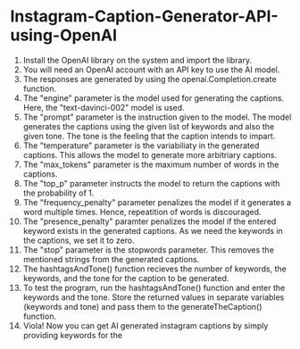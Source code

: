 # Instagram-Caption-Generator-API-using-OpenAI

1. Install the OpenAI library on the system and import the library.
2. You will need an OpenAI account with an API key to use the AI model.
3. The responses are generated by using the openai.Completion.create function.
4. The "engine" parameter is the model used for generating the captions. Here, the "text-davinci-002" model is used.
5. The "prompt" parameter is the instruction given to the model. The model generates the captions using the given list of keywords and also the given tone. The tone is the feeling that the caption intends to impart.
6. The "temperature" parameter is the variabiliaty in the generated captions. This allows the model to generate more arbitriary captions.
7. The "max_tokens" parameter is the maximum number of words in the captions.
8. The "top_p" parameter instructs the model to return the captions with the probability of 1.
9. The "frequency_penalty" parameter penalizes the model if it generates a word multiple times. Hence, repeatition of words is discouraged.
10. The "presence_penalty" paramter penalizes the model if the entered keyword exists in the generated captions. As we need the keywords in the captions, we set it to zero.
11. The "stop" parameter is the stopwords parameter. This removes the mentioned strings from the generated captions.
12. The hashtagsAndTone() function recieves the number of keywords, the keywords, and the tone for the caption to be generated.
13. To test the program, run the hashtagsAndTone() function and enter the keywords and the tone. Store the returned values in separate variables (keywords and tone) and pass them to the generateTheCaption() function. 
14. Viola! Now you can get AI generated instagram captions by simply providing keywords for the    
